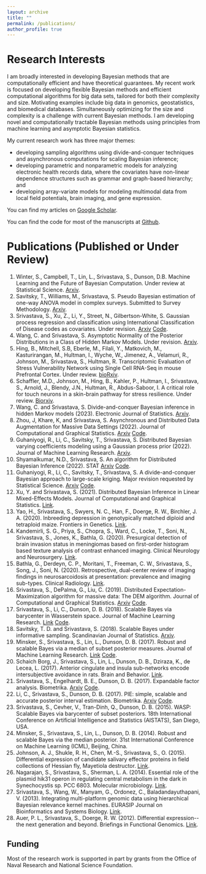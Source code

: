 ```yaml
---
layout: archive
title: ""
permalink: /publications/
author_profile: true
---
```


Research Interests
======
I am broadly interested in developing Bayesian methods that are computationally efficient and have theoretical guarantees. My recent work is focused on developing flexible Bayesian methods and efficient computational algorithms for big data sets, tailored for both their complexity and size. Motivating examples include big data in genomics, geostatistics, and biomedical databases. Simultaneously optimizing for the size and complexity is a challenge with current Bayesian methods. I am developing novel and computationally tractable Bayesian methods using principles from machine learning and asymptotic Bayesian statistics. 

My current research work has three major themes: 
* developing sampling algorithms using divide-and-conquer techniques and asynchronous computations for scaling Bayesian inference;  
* developing parametric and nonparametric models for analyzing electronic health records data, where the covariates have non-linear dependence structures such as grammar and graph-based hierarchy; and 
* developing array-variate models for modeling multimodal data from local field potentials, brain imaging, and gene expression.

You can find my articles on [Google Scholar](https://scholar.google.com/citations?user=BR_89wIAAAAJ&hl=en). 

You can find the code for most of the manuscripts at [Github](https://github.com/blayes). 

Publications (Published or Under Review)
======

1. Winter, S., Campbell, T., Lin, L., Srivastava, S., Dunson, D.B. Machine Learning and the Future of Bayesian Computation. Under review at Statistical Science. [Arxiv](https://arxiv.org/abs/2304.11251).
3. Savitsky, T., Williams, M., Srivastava, S. Pseudo Bayesian estimation of one-way ANOVA model in complex surveys. Submitted to Survey Methodology. [Arxiv](https://arxiv.org/abs/2004.06191). 
1. Srivastava, S., Xu, Z., Li, Y., Street, N., Gilbertson-White, S. Gaussian process regression and classification using International Classification of Disease codes as covariates. Under revision.  [Arxiv](http://arxiv.org/abs/2108.01813) [Code](https://github.com/blayes/ehr-data-analysis). 
2. Wang, C. and Srivastava, S. Asymptotic Normality of the Posterior Distributions in a Class of Hidden Markov Models. Under revision. [Arxiv](https://arxiv.org/abs/2105.14394).
1. Hing, B., Mitchell, S.B, Eberle, M., Filali, Y., Matkovich, M., Kasturirangan, M., Hultman, I., Wyche, W., Jimenez, A., Velamuri, R., Johnson, M., Srivastava, S., Hultman, R. Transcriptomic Evaluation of Stress Vulnerability Network using Single Cell RNA-Seq in mouse Prefrontal Cortex. Under review. [bioRxiv](https://www.biorxiv.org/content/10.1101/2023.05.14.540705v1.abstract).
1. Schaffler, M.D., Johnson, M., Hing, B., Kahler, P., Hultman, I., Srivastava, S., Arnold, J., Blendy, J.N., Hultman, R., Abdus-Saboor, I. A critical role for touch neurons in a skin-brain pathway for stress resilience. Under review. [Biorxiv](https://www.biorxiv.org/content/10.1101/2022.05.23.493062v1). 
1. Wang, C. and Srivastava, S. Divide-and-conquer Bayesian inference in hidden Markov models (2023). Electronic Journal of Statistics. [Arxiv](https://arxiv.org/abs/2105.14395). 
1. Zhou, J, Khare, K, and Srivastava, S. Asynchronous and Distributed Data Augmentation for Massive Data Settings (2022). Journal of Computational and Graphical Statistics. [Arxiv](https://arxiv.org/abs/2109.08969) [Code](https://github.com/blayes/ADDA). 
2. Guhaniyogi, R., Li, C., Savitsky, T., Srivastava, S. Distributed Bayesian varying coefficients modeling using a Gaussian process prior (2022). Journal of Machine Learning Research. [Arxiv](https://arxiv.org/abs/2006.00783). 
2. Shyamalkumar, N.D., Srivastava, S. An algorithm for Distributed Bayesian Inference (2022). STAT [Arxiv](https://arxiv.org/abs/1911.07947) [Code](https://github.com/blayes/location-scatter-wasp). 
3. Guhaniyogi, R., Li, C., Savitsky, T., Srivastava, S. A divide-and-conquer Bayesian approach to large-scale kriging. Major revision requested by Statistical Science. [Arxiv](https://arxiv.org/abs/1712.09767) [Code](https://github.com/blayes/LSWASP).
4. Xu, Y. and Srivastava, S. (2021). Distributed Bayesian Inference in Linear Mixed-Effects Models. Journal of Computational and Graphical Statistics. [Link](https://www.tandfonline.com/doi/abs/10.1080/10618600.2020.1869025). 
5. Yao, H., Srivastava, S., Swyers, N. C., Han, F., Doerge, R. W., Birchler, J. A. (2020). Inbreeding depression in genotypically matched diploid and tetraploid maize. Frontiers in Genetics. [Link](https://www.frontiersin.org/articles/10.3389/fgene.2020.564928/full).
6. Kandemirli, S. G., Priya, S., Chopra, S., Ward, C., Locke, T., Soni, N., Srivastava, S., Jones, K., Bathla, G. (2020). Presurgical detection of brain invasion status in meningiomas based on first-order histogram based texture analysis of contrast enhanced imaging. Clinical Neurology and Neurosurgery. [Link](https://europepmc.org/article/med/32932028).
7. Bathla, G., Derdeyn, C. P., Moritani, T., Freeman, C. W., Srivastava, S., Song, J., Soni, N. (2020). Retrospective, dual-center review of imaging findings in neurosarcoidosis at presentation: prevalence and imaging sub-types. Clinical Radiology. [Link](https://pubmed.ncbi.nlm.nih.gov/32703543/).
8. Srivastava, S., DePalma, G., Liu, C. (2019). Distributed Expectation-Maximization algorithm for massive data: The DEM algorithm. Journal of Computational and Graphical Statistics. [Arxiv](https://arxiv.org/abs/1806.07533) [Code](https://github.com/blayes/DEM).
9. Srivastava, S., Li, C., Dunson, D. B. (2018). Scalable Bayes via barycenter in Wasserstein space. Journal of Machine Learning Research. [Link](https://jmlr.org/papers/v19/17-084.html) [Code](https://github.com/blayes/WASP).
10. Savitsky, T. D. and Srivastava, S. (2018). Scalable Bayes under informative sampling. Scandinavian Journal of Statistics. [Arxiv](https://arxiv.org/abs/1606.07488).
11. Minsker, S., Srivastava, S., Lin, L., Dunson, D. B. (2017). Robust and scalable Bayes via a median of subset posterior measures. Journal of Machine Learning Research. [Link](https://jmlr.org/papers/v18/16-655.html) [Code](https://github.com/blayes/Mposterior).
12. Schaich Borg, J., Srivastava, S., Lin, L., Dunson, D. B., Dziraza, K., de Lecea, L. (2017). Anterior cingulate and insula sub-networks encode intersubjective avoidance in rats. Brain and Behavior. [Link](https://onlinelibrary.wiley.com/doi/full/10.1002/brb3.710).
13. Srivastava, S., Engelhardt, B. E., Dunson, D. B. (2017). Expandable factor analysis. Biometrika. [Arxiv](https://arxiv.org/abs/1407.1158) [Code](https://github.com/blayes/xfa).
14. Li, C., Srivastava, S., Dunson, D. B. (2017). PIE: simple, scalable and accurate posterior interval estimation. Biometrika. [Arxiv](https://arxiv.org/abs/1605.04029) [Code](https://github.com/blayes/PIE).
15. Srivastava, S., Cevher, V., Tran-Dinh, Q., Dunson, D. B. (2015). WASP: Scalable Bayes via barycenter of subset posteriors. 18th International Conference on Artificial Intelligence and Statistics (AISTATS), San Diego, USA. 
16. Minsker, S., Srivastava, S., Lin, L., Dunson, D. B. (2014). Robust and scalable Bayes via the median posterior. 31st International Conference on Machine Learning (ICML), Beijing, China.
12.	Johnson, A. J., Shukle, R. H., Chen, M.-S., Srivastava, S., O. (2015). Differential expression of candidate salivary effector proteins in field collections of Hessian fly, Mayetiola destructor. [Link](https://www.ncbi.nlm.nih.gov/pmc/articles/PMC4406158/).
13.	Nagarajan, S., Srivastava, S., Sherman, L. A. (2014). Essential role of the plasmid hik31 operon in regulating central metabolism in the dark in Synechocystis sp. PCC 6803. Molecular microbiology. [Link](https://pubmed.ncbi.nlm.nih.gov/24237382/).
14.	Srivastava, S., Wang, W., Manyam, G., Ordonez, C., Baladandayuthapani, V. (2013). Integrating multi-platform genomic data using hierarchical Bayesian relevance kernel machines. EURASIP Journal on Bioinformatics and Systems Biology. [Link](https://pubmed.ncbi.nlm.nih.gov/23809014/).
15.	Auer, P. L., Srivastava, S., Doerge, R. W. (2012). Differential expression--the next generation and beyond. Briefings in Functional Genomics. [Link](https://academic.oup.com/bfg/article/11/1/57/191815).

Funding
------

Most of the research work is supported in part by grants from the Office of Naval Research and National Science Foundation. 


